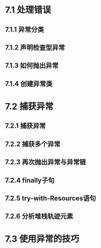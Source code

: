 # 7.1 处理错误

## 7.1.1 异常分类

## 7.1.2 声明检查型异常

## 7.1.3 如何抛出异常

## 7.1.4 创建异常类


# 7.2 捕获异常

## 7.2.1 捕获异常

## 7.2.2 捕获多个异常

## 7.2.3 再次抛出异常与异常链

## 7.2.4 finally子句

## 7.2.5  try-with-Resources语句

## 7.2.6 分析堆栈轨迹元素

# 7.3 使用异常的技巧